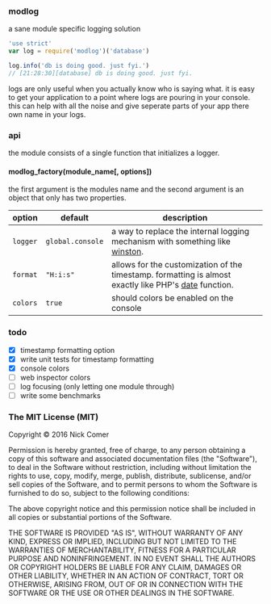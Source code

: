 ### modlog
a sane module specific logging solution

```javascript
'use strict'
var log = require('modlog')('database')

log.info('db is doing good. just fyi.')
// [21:28:30][database] db is doing good. just fyi.
```

logs are only useful when you actually know who is saying what. it is easy to get your application to a point where logs are pouring in your console. this can help with all the noise and give seperate parts of your app there own name in your logs.

### api
the module consists of a single function that initializes a logger.

#### modlog_factory(module\_name[, options])
the first argument is the modules name and the second argument is an object that only has two properties.

| option | default | description |
| --- | --- | --- |
| `logger` | `global.console` | a way to replace the internal logging mechanism with something like  [winston](https://www.npmjs.com/package/winston). |
| `format` | `"H:i:s"` | allows for the customization of the timestamp. formatting is almost exactly like PHP's [date](https://secure.php.net/manual/en/function.date.php) function. |
| `colors` | `true` | should colors be enabled on the console

### todo
- [x] timestamp formatting option
- [x] write unit tests for timestamp formatting
- [x] console colors
- [ ] web inspector colors
- [ ] log focusing (only letting one module through)
- [ ] write some benchmarks

### The MIT License (MIT)

Copyright &copy; 2016 Nick Comer

Permission is hereby granted, free of charge, to any person obtaining a copy of this software and associated documentation files (the "Software"), to deal in the Software without restriction, including without limitation the rights to use, copy, modify, merge, publish, distribute, sublicense, and/or sell copies of the Software, and to permit persons to whom the Software is furnished to do so, subject to the following conditions:

The above copyright notice and this permission notice shall be included in all copies or substantial portions of the Software.

THE SOFTWARE IS PROVIDED "AS IS", WITHOUT WARRANTY OF ANY KIND, EXPRESS OR IMPLIED, INCLUDING BUT NOT LIMITED TO THE WARRANTIES OF MERCHANTABILITY, FITNESS FOR A PARTICULAR PURPOSE AND NONINFRINGEMENT. IN NO EVENT SHALL THE AUTHORS OR COPYRIGHT HOLDERS BE LIABLE FOR ANY CLAIM, DAMAGES OR OTHER LIABILITY, WHETHER IN AN ACTION OF CONTRACT, TORT OR OTHERWISE, ARISING FROM, OUT OF OR IN CONNECTION WITH THE SOFTWARE OR THE USE OR OTHER DEALINGS IN THE SOFTWARE.